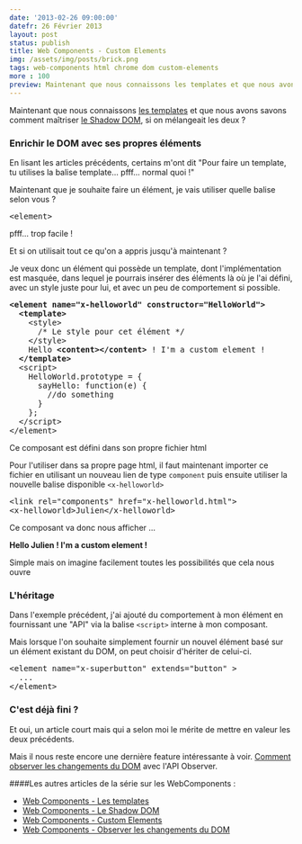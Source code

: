 ```yaml
---
date: '2013-02-26 09:00:00'
datefr: 26 Février 2013
layout: post
status: publish
title: Web Components - Custom Elements
img: /assets/img/posts/brick.png
tags: web-components html chrome dom custom-elements
more : 100
preview: Maintenant que nous connaissons les templates et que nous avons savons comment maîtriser le Shadow DOM, si on mélangeait les deux ? Enrichissons le DOM avec nos propres éléments
---
```


Maintenant que nous connaissons [les templates](/2013/02/18/web-components/) et que nous avons savons comment maîtriser [le Shadow DOM](/2013/02/22/shadow-dom/), si on mélangeait les deux ?

### Enrichir le DOM avec ses propres éléments

En lisant les articles précédents, certains m'ont dit "Pour faire un template, tu utilises la balise template... pfff... normal quoi !"

Maintenant que je souhaite faire un élément, je vais utiliser quelle balise selon vous ? 

<pre class="prettyprint" data-lang="html">
&lt;element&gt;
</pre>

pfff... trop facile !

Et si on utilisait tout ce qu'on a appris jusqu'à maintenant ?

Je veux donc un élément qui possède un template, dont l'implémentation est masquée, dans lequel je pourrais insérer des éléments là où je l'ai défini, avec un style juste pour lui, et avec un peu de comportement si possible.

<pre class="prettyprint" data-lang="html">
<strong>&lt;element name="x-helloworld" constructor="HelloWorld"&gt;</strong>
  <strong>&lt;template&gt;</strong>
    &lt;style&gt;
      /* Le style pour cet élément */
    &lt;/style&gt;
    Hello <strong>&lt;content&gt;&lt;/content&gt;</strong> ! I'm a custom element !
  <strong>&lt;/template&gt;</strong>
  &lt;script&gt;
    HelloWorld.prototype = {
      sayHello: function(e) {
        //do something
      }
    };
  &lt;/script&gt;
&lt;/element&gt;
</pre>

Ce composant est défini dans son propre fichier html

Pour l'utiliser dans sa propre page html, il faut maintenant importer ce fichier en utilisant un nouveau lien de type `component` puis ensuite utiliser la nouvelle balise disponible `<x-helloworld>`

<pre class="prettyprint" data-lang="html">
&lt;link rel="components" href="x-helloworld.html"&gt;
&lt;x-helloworld&gt;Julien&lt;/x-helloworld&gt;
</pre>

Ce composant va donc nous afficher ...

<strong>Hello Julien ! I'm a custom element !</strong>

Simple mais on imagine facilement toutes les possibilités que cela nous ouvre

### L'héritage

Dans l'exemple précédent, j'ai ajouté du comportement à mon élément en fournissant une "API" via la balise `<script>` interne à mon composant.

Mais lorsque l'on souhaite simplement fournir un nouvel élément basé sur un élément existant du DOM, on peut choisir d'hériter de celui-ci.

<pre class="prettyprint" data-lang="html">
&lt;element name="x-superbutton" extends="button" &gt;
  ...
&lt;/element&gt;
</pre>

### C'est déjà fini ?

Et oui, un article court mais qui a selon moi le mérite de mettre en valeur les deux précédents.

Mais il nous reste encore une dernière feature intéressante à voir. [Comment observer les changements du DOM](/2013/02/28/dom-observe/) avec l'API Observer.

####Les autres articles de la série sur les WebComponents : 

* [Web Components - Les templates](/2013/02/18/web-components/)
* [Web Components - Le Shadow DOM](/2013/02/22/shadow-dom/)
* [Web Components - Custom Elements](/2013/02/26/custom-elements/)
* [Web Components - Observer les changements du DOM](/2013/02/28/dom-observe/)

